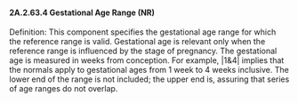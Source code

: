 #### 2A.2.63.4 Gestational Age Range (NR)

Definition: This component specifies the gestational age range for which the reference range is valid. Gestational age is relevant only when the reference range is influenced by the stage of pregnancy. The gestational age is measured in weeks from conception. For example, |1&4| implies that the normals apply to gestational ages from 1 week to 4 weeks inclusive. The lower end of the range is not included; the upper end is, assuring that series of age ranges do not overlap.

